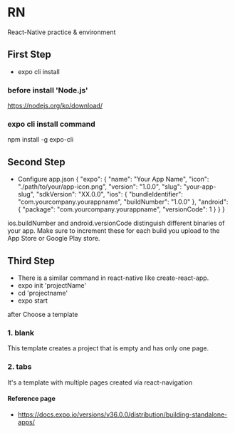 # RN
React-Native practice &amp; environment

## First Step
- expo cli install
### before install 'Node.js'
https://nodejs.org/ko/download/

### expo cli install command
npm install -g expo-cli

## Second Step
- Configure app.json
 {
   "expo": {
    "name": "Your App Name",
    "icon": "./path/to/your/app-icon.png",
    "version": "1.0.0",
    "slug": "your-app-slug",
    "sdkVersion": "XX.0.0",
    "ios": {
      "bundleIdentifier": "com.yourcompany.yourappname",
      "buildNumber": "1.0.0"
    },
    "android": {
      "package": "com.yourcompany.yourappname",
      "versionCode": 1
    }
   }
 }

ios.buildNumber and android.versionCode distinguish different binaries of your app. Make sure to increment these for each build you upload to the App Store or Google Play store.

## Third Step
- There is a similar command in react-native like create-react-app.
- expo init 'projectName'
- cd 'projectname'
- expo start

after Choose a template
### 1. blank 
This template creates a project that is empty and has only one page.

### 2. tabs
It's a template with multiple pages created via react-navigation


#### Reference page 
- https://docs.expo.io/versions/v36.0.0/distribution/building-standalone-apps/
